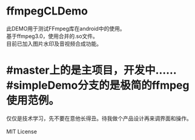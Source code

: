# ffmpegCLDemo
此DEMO用于测试FFmpeg库在android中的使用。<br>
基于ffmpeg3.0，使用合并的.so文件。<br>
目前已加入图片水印及音视频合成功能。<br>

#master上的是主项目，开发中……<br>
#simpleDemo分支的是极简的ffmpeg使用范例。<br>
===
仅仅是技术学习，先不要在意他长得丑。待我做个产品设计再来调界面和操作。
<br><br>
MIT License

